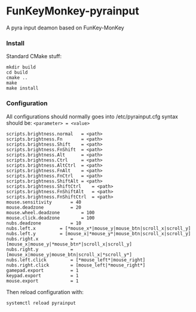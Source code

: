 # FunKeyMonkey-pyrainput

A pyra input deamon based on FunKey-MonKey


### Install

Standard CMake stuff:

```
mkdir build
cd build
cmake ..
make
make install
```

### Configuration

All configurations should normally goes into /etc/pyrainput.cfg
syntax should be:
`<parameter> = <value>`

```
scripts.brightness.normal	= <path>
scripts.brightness.Fn		= <path>
scripts.brightness.Shift	= <path>
scripts.brightness.FnShift	= <path>
scripts.brightness.Alt		= <path>
scripts.brightness.Ctrl		= <path>
scripts.brightness.AltCtrl	= <path>
scripts.brightness.FnAlt	= <path>
scripts.brightness.FnCtrl	= <path>
scripts.brightness.ShiftAlt	= <path>
scripts.brightness.ShiftCtrl	= <path>
scripts.brightness.FnShiftAlt	= <path>
scripts.brightness.FnShiftCtrl	= <path>
mouse.sensitivity		= 40
mouse.deadzone			= 20
mouse.wheel.deadzone		= 100
mouse.click.deadzone		= 100
nubs.deadzone			= 10
nubs.left.x			= [*mouse_x*|mouse_y|mouse_btn|scroll_x|scroll_y]
nubs.left.y			= [mouse_x|*mouse_y*|mouse_btn|scroll_x|scroll_y]
nubs.right.x			= [mouse_x|mouse_y|*mouse_btn*|scroll_x|scroll_y]
nubs.right.y			= [mouse_x|mouse_y|mouse_btn|scroll_x|*scroll_y*]
nubs.left.click			= [*mouse_left*|mouse_right]
nubs.right.click		= [mouse_left|*mouse_right*]
gamepad.export			= 1
keypad.export			= 1
mouse.export			= 1
```

Then reload configuration with:
```
systemctl reload pyrainput
```
